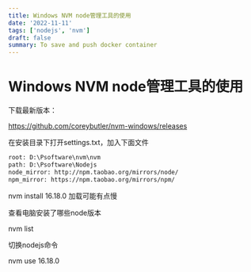 ```yaml
---
title: Windows NVM node管理工具的使用
date: '2022-11-11'
tags: ['nodejs', 'nvm']
draft: false
summary: To save and push docker container
---
```





# Windows NVM node管理工具的使用





下载最新版本：

https://github.com/coreybutler/nvm-windows/releases



在安装目录下打开settings.txt，加入下面文件



```txt
root: D:\Psoftware\nvm\nvm
path: D:\Psoftware\Nodejs
node_mirror: http://npm.taobao.org/mirrors/node/
npm_mirror: https://npm.taobao.org/mirrors/npm/
```



nvm install 16.18.0 加载可能有点慢



查看电脑安装了哪些node版本

nvm list



切换nodejs命令

nvm use 16.18.0